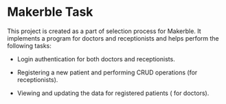 # Makerble Task

This project is created as a part of selection process for Makerble. It implements a program for doctors and receptionists and helps perform the following tasks:

- Login authentication for both doctors and receptionists.

- Registering a new patient and performing CRUD operations (for receptionists).

- Viewing and updating the data for registered patients ( for doctors).
